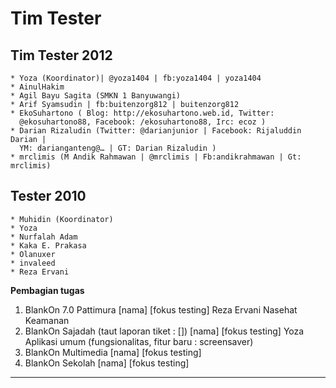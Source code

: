 # Tim Tester

## Tim Tester 2012
    * Yoza (Koordinator)| @yoza1404 | fb:yoza1404 | yoza1404
    * AinulHakim
    * Agil Bayu Sagita (SMKN 1 Banyuwangi)
    * Arif Syamsudin | fb:buitenzorg812 | buitenzorg812
    * EkoSuhartono ( Blog: ​http://ekosuhartono.web.id, Twitter:
      @ekosuhartono88, Facebook: /ekosuhartono88, Irc: ecoz )
    * Darian Rizaludin (Twitter: @darianjunior | Facebook: Rijaluddin Darian |
      YM: darianganteng@… | GT: Darian Rizaludin )
    * mrclimis (M Andik Rahmawan | @mrclimis | Fb:andikrahmawan | Gt: mrclimis)

## Tester 2010
    * Muhidin (Koordinator)
    * Yoza
    * Nurfalah Adam
    * Kaka E. Prakasa
    * Olanuxer
    * invaleed
    * Reza Ervani

**Pembagian tugas**
   1. BlankOn 7.0 Pattimura
      [nama] [fokus testing]
      Reza Ervani Nasehat Keamanan
   2. BlankOn Sajadah (taut laporan tiket : [])
      [nama] [fokus testing]
      Yoza   Aplikasi umum (fungsionalitas, fitur baru : screensaver)
   3. BlankOn Multimedia
      [nama] [fokus testing]
   4. BlankOn Sekolah
      [nama] [fokus testing]




---
 



